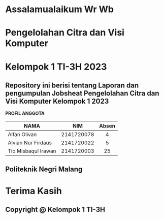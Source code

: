 # **Assalamualaikum Wr Wb** 
# Pengelolahan Citra dan Visi Komputer
# Kelompok 1 TI-3H 2023

## **Repository ini berisi tentang Laporan dan pengumpulan Jobsheat Pengelolahan Citra dan Visi Komputer Kelompok 1 2023**

**PROFIL ANGGOTA**<p>

| NAMA | NIM | Absen |
| ----------| :-----------: | :---------:|
| Alfan Olivan | 2141720078 |  4 | 
| Alvian Nur Firdaus | 2141720022 |  5 |
| Tio Misbaqul Irawan | 2141720003 |  25 | 

## Politeknik Negri Malang

# Terima Kasih

Copyright @ Kelompok 1 TI-3H
--------------
